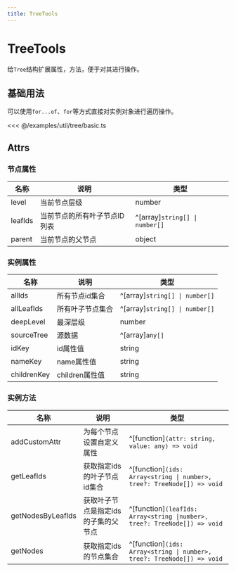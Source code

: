 ```yaml
---
title: TreeTools
---
```


# TreeTools

给`Tree`结构扩展属性，方法，便于对其进行操作。

## 基础用法

可以使用`for...of`、`for`等方式直接对实例对象进行遍历操作。

<<< @/examples/util/tree/basic.ts

## Attrs

### 节点属性

| 名称    | 说明                         | 类型                           |
| ------- | ---------------------------- | ------------------------------ |
| level   | 当前节点层级                 | number                         |
| leafIds | 当前节点的所有叶子节点ID列表 | ^[array]`string[] \| number[]` |
| parent  | 当前节点的父节点             | object                         |

### 实例属性

| 名称        | 说明             | 类型                           |
| ----------- | ---------------- | ------------------------------ |
| allIds      | 所有节点id集合   | ^[array]`string[] \| number[]` |
| allLeafIds  | 所有叶子节点集合 | ^[array]`string[] \| number[]` |
| deepLevel   | 最深层级         | number                         |
| sourceTree  | 源数据           | ^[array]`any[]`                |
| idKey       | id属性值         | string                         |
| nameKey     | name属性值       | string                         |
| childrenKey | children属性值   | string                         |

### 实例方法

| 名称              | 说明                                | 类型                                                         |
| ----------------- | ----------------------------------- | ------------------------------------------------------------ |
| addCustomAttr     | 为每个节点设置自定义属性            | ^[function]`(attr: string, value: any) => void`              |
| getLeafIds        | 获取指定ids的叶子节点id集合         | ^[function]`(ids: Array<string \| number>, tree?: TreeNode[]) => void` |
| getNodesByLeafIds | 获取叶子节点是指定ids的子集的父节点 | ^[function]`(leafIds: Array<string \|number>, tree?: TreeNode[]) => void` |
| getNodes          | 获取指定ids的节点集合               | ^[function]`(ids: Array<string \| number>, tree?: TreeNode[]) => void` |

